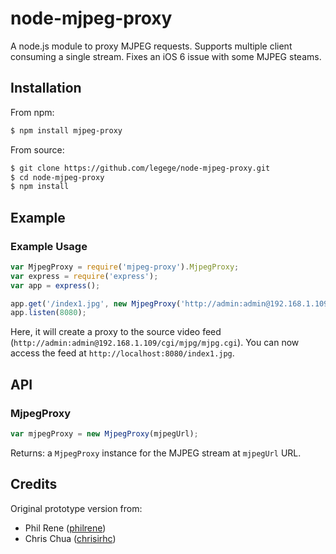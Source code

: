 node-mjpeg-proxy
================

A node.js module to proxy MJPEG requests. Supports multiple client consuming a single stream. Fixes an iOS 6 issue with some MJPEG steams.

Installation
------------

From npm:

``` bash
$ npm install mjpeg-proxy
```

From source:

``` bash
$ git clone https://github.com/legege/node-mjpeg-proxy.git
$ cd node-mjpeg-proxy
$ npm install
```

Example
-------

### Example Usage

``` js
var MjpegProxy = require('mjpeg-proxy').MjpegProxy;
var express = require('express');
var app = express();

app.get('/index1.jpg', new MjpegProxy('http://admin:admin@192.168.1.109/cgi/mjpg/mjpg.cgi').proxyRequest);
app.listen(8080);
```

Here, it will create a proxy to the source video feed (`http://admin:admin@192.168.1.109/cgi/mjpg/mjpg.cgi`). You can now access the feed at `http://localhost:8080/index1.jpg`.

API
---

### MjpegProxy

``` js
var mjpegProxy = new MjpegProxy(mjpegUrl);
``` 

Returns: a `MjpegProxy` instance for the MJPEG stream at `mjpegUrl` URL.

Credits
-------

Original prototype version from:

  * Phil Rene ([philrene](http://github.com/philrene))
  * Chris Chua ([chrisirhc](http://github.com/chrisirhc))
